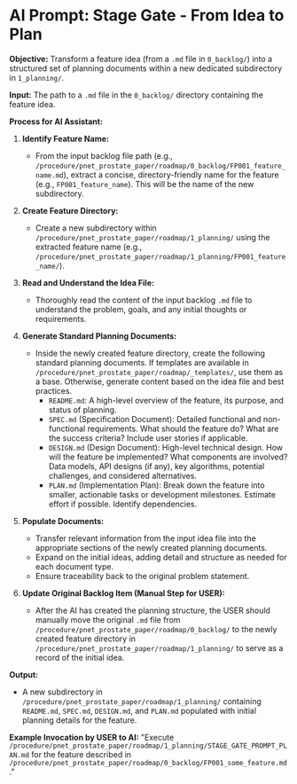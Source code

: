 # AI Prompt: Stage Gate - From Idea to Plan

**Objective:** Transform a feature idea (from a `.md` file in `0_backlog/`) into a structured set of planning documents within a new dedicated subdirectory in `1_planning/`.

**Input:** The path to a `.md` file in the `0_backlog/` directory containing the feature idea.

**Process for AI Assistant:**

1.  **Identify Feature Name:**
    *   From the input backlog file path (e.g., `/procedure/pnet_prostate_paper/roadmap/0_backlog/FP001_feature_name.md`), extract a concise, directory-friendly name for the feature (e.g., `FP001_feature_name`). This will be the name of the new subdirectory.

2.  **Create Feature Directory:**
    *   Create a new subdirectory within `/procedure/pnet_prostate_paper/roadmap/1_planning/` using the extracted feature name (e.g., `/procedure/pnet_prostate_paper/roadmap/1_planning/FP001_feature_name/`).

3.  **Read and Understand the Idea File:**
    *   Thoroughly read the content of the input backlog `.md` file to understand the problem, goals, and any initial thoughts or requirements.

4.  **Generate Standard Planning Documents:**
    *   Inside the newly created feature directory, create the following standard planning documents. If templates are available in `/procedure/pnet_prostate_paper/roadmap/_templates/`, use them as a base. Otherwise, generate content based on the idea file and best practices.
        *   `README.md`: A high-level overview of the feature, its purpose, and status of planning.
        *   `SPEC.md` (Specification Document): Detailed functional and non-functional requirements. What should the feature do? What are the success criteria? Include user stories if applicable.
        *   `DESIGN.md` (Design Document): High-level technical design. How will the feature be implemented? What components are involved? Data models, API designs (if any), key algorithms, potential challenges, and considered alternatives.
        *   `PLAN.md` (Implementation Plan): Break down the feature into smaller, actionable tasks or development milestones. Estimate effort if possible. Identify dependencies.

5.  **Populate Documents:**
    *   Transfer relevant information from the input idea file into the appropriate sections of the newly created planning documents.
    *   Expand on the initial ideas, adding detail and structure as needed for each document type.
    *   Ensure traceability back to the original problem statement.

6.  **Update Original Backlog Item (Manual Step for USER):**
    *   After the AI has created the planning structure, the USER should manually move the original `.md` file from `/procedure/pnet_prostate_paper/roadmap/0_backlog/` to the newly created feature directory in `/procedure/pnet_prostate_paper/roadmap/1_planning/` to serve as a record of the initial idea.

**Output:**
*   A new subdirectory in `/procedure/pnet_prostate_paper/roadmap/1_planning/` containing `README.md`, `SPEC.md`, `DESIGN.md`, and `PLAN.md` populated with initial planning details for the feature.

**Example Invocation by USER to AI:**
"Execute `/procedure/pnet_prostate_paper/roadmap/1_planning/STAGE_GATE_PROMPT_PLAN.md` for the feature described in `/procedure/pnet_prostate_paper/roadmap/0_backlog/FP001_some_feature.md`."
